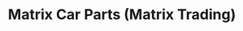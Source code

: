 ---
title: "Matrix Car Parts (Matrix Trading)"
url: /karachi/matrix-car-parts-matrix-trading/
shop: car parts
---